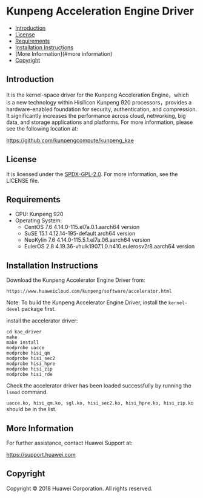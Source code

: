# Kunpeng Acceleration Engine Driver

- [Introduction](#introduction)
- [License](#license)
- [Requirements](#requirements)
- [Installation Instructions](#installation-instructions)
- [More Information](#more information)
- [Copyright](#Copyright)

## Introduction

It is the kernel-space driver for the Kunpeng Acceleration Engine，which is a new technology within Hisilicon Kunpeng 920 processors，provides a hardware-enabled foundation for security, authentication, and compression. It significantly increases the performance across cloud, networking, big data, and storage applications and  platforms.  For more information,  please see the following location at:

<https://github.com/kunpengcompute/kunpeng_kae>

## License

It is licensed under the [SPDX-GPL-2.0](https://opensource.org/licenses/GPL-2.0 ). For more information, see the LICENSE file. 

## Requirements

- CPU: Kunpeng 920 
- Operating System: 
  - CentOS 7.6  4.14.0-115.el7a.0.1.aarch64 version
  - SuSE 15.1 4.12.14-195-default arch64 version
  - NeoKylin 7.6 4.14.0-115.5.1.el7a.06.aarch64 version
  - EulerOS 2.8 4.19.36-vhulk1907.1.0.h410.eulerosv2r8.aarch64 version

## Installation Instructions

Download the Kunpeng Accelerator Engine Driver from:

```
https://www.huaweicloud.com/kunpeng/software/accelerator.html
```

Note: To build the Kunpeng Accelerator Engine Driver, install the `kernel-devel` package first.

install the accelerator driver:

```
cd kae_driver
make
make install
modprobe uacce
modprobe hisi_qm
modprobe hisi_sec2
modprobe hisi_hpre
modprobe hisi_zip
modprobe hisi_rde
```

Check the accelerator driver has been loaded successfully by running the `lsmod` command. 

`uacce.ko, hisi_qm.ko, sgl.ko, hisi_sec2.ko, hisi_hpre.ko, hisi_zip.ko` should be in the list. 

## More Information

For further assistance, contact Huawei Support at:

<https://support.huawei.com>

## Copyright

Copyright © 2018 Huawei Corporation. All rights reserved.